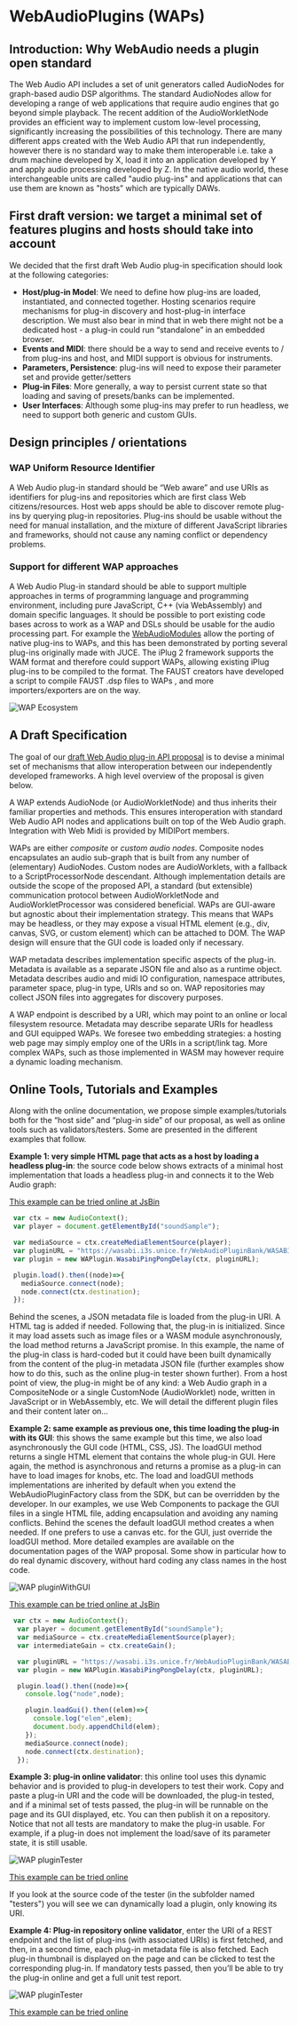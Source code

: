 # WebAudioPlugins (WAPs)
## Introduction: Why WebAudio needs a plugin open standard
The Web Audio API includes a set of unit generators called AudioNodes for graph-based audio DSP algorithms. The standard AudioNodes allow for developing a range of web applications that require audio engines that go beyond simple playback. The recent addition of the AudioWorkletNode provides an efficient way to implement custom low-level processing, significantly increasing the possibilities of this technology. There are many different apps created with the Web Audio API that run independently, however there is no standard way to make them interoperable i.e. take a drum machine developed by X, load it into an application developed by Y and apply audio processing developed by Z. In the native audio world, these interchangeable units are called "audio plug-ins" and applications that can use them are known as "hosts" which are typically DAWs.
## First draft version: we target a minimal set of features plugins and hosts should take into account
We decided that the first draft Web Audio plug-in specification should look at the following categories:

* **Host/plug-in Model**: We need to define how plug-ins are loaded, instantiated, and connected together. Hosting scenarios require mechanisms for plug-in discovery and host-plug-in interface description. We must also bear in mind that in web there might not be a dedicated host - a plug-in could run “standalone” in an embedded browser. 
* **Events and MIDI**: there should be a way to send and receive events to / from plug-ins and host, and MIDI support is obvious for instruments. 
* **Parameters, Persistence**: plug-ins will need to expose their parameter set and provide getter/setters
* **Plug-in Files**: More generally, a way to persist current state so that loading and saving of presets/banks can be implemented.
* **User Interfaces**: Although some plug-ins may prefer to run headless, we need to support both generic and custom GUIs.

## Design principles / orientations

### WAP Uniform Resource Identifier
A Web Audio plug-in standard should be “Web aware” and use URIs as identifiers for plug-ins and repositories which are first class Web citizens/resources. Host web apps should be able to discover remote plug-ins by querying plug-in repositories. Plug-ins should be usable without the need for manual installation, and the mixture of different JavaScript libraries and frameworks, should not cause any naming conflict or dependency problems.

### Support for different WAP approaches 
A Web Audio Plug-in standard should be able to support multiple approaches in terms of programming language and programming environment, including pure JavaScript, C++ (via WebAssembly) and domain specific languages. It should be possible to port existing code bases across to work as a WAP and DSLs should be usable for the audio processing part. For example the [WebAudioModules](http://webaudiomodules.org/) allow the porting of native plug-ins to WAPs, and this has been demonstrated by porting several plug-ins originally made with JUCE. The iPlug 2 framework supports the WAM format and therefore could support WAPs, allowing existing iPlug plug-ins to be compiled to the format. The FAUST creators have developed a script to compile FAUST .dsp files to WAPs , and more importers/exporters are on the way.

![WAP Ecosystem](/imgs/worldDominationPlan4.png)


## A Draft Specification
The goal of our [draft Web Audio plug-in API proposal](xxx) is to devise a minimal set of mechanisms that allow interoperation between our independently developed frameworks. A high level overview of the proposal is given below.

A WAP extends AudioNode (or AudioWorkletNode) and thus inherits their familiar properties and methods. This ensures interoperation with standard Web Audio API nodes and applications built on top of the Web Audio graph. Integration with Web Midi is provided by MIDIPort members.

WAPs are either *composite* or *custom audio nodes*. Composite nodes encapsulates an audio sub-graph that is built from any number of (elementary) AudioNodes. Custom nodes are AudioWorklets, with a fallback to a ScriptProcessorNode descendant. Although implementation details are outside the scope of the proposed API, a standard (but extensible) communication protocol between AudioWorkletNode and AudioWorkletProcessor was considered beneficial.
WAPs are GUI-aware but agnostic about their implementation strategy. This means that WAPs may be headless, or they may expose a visual HTML element (e.g., div, canvas, SVG, or custom element) which can be attached to DOM. The WAP design will ensure that the GUI code is loaded only if necessary.

WAP metadata describes implementation specific aspects of the plug-in. Metadata is available as a separate JSON file and also as a runtime object. Metadata describes audio and midi IO configuration, namespace attributes, parameter space, plug-in type, URIs and so on. WAP repositories may collect JSON files into aggregates for discovery purposes.

A WAP endpoint is described by a URI, which may point to an online or local filesystem resource. Metadata may describe separate URIs for headless and GUI equipped WAPs. We foresee two embedding strategies: a hosting web page may simply employ one of the URIs in a script/link tag. More complex WAPs, such as those implemented in WASM may however require a dynamic loading mechanism.

## Online Tools, Tutorials and Examples
Along with the online documentation, we propose simple examples/tutorials both for the “host side” and “plug-in side” of our proposal, as well as online tools such as validators/testers. Some are presented in the different examples that follow. 

**Example 1: very simple HTML page that acts as a host by loading a headless plug-in**: the source code below shows extracts of a minimal host implementation that loads a headless plug-in and connects it to the Web Audio graph:

[This example can be tried online at JsBin](https://jsbin.com/xevahu/edit?html,js,console,output)

```javascript
 var ctx = new AudioContext();
 var player = document.getElementById("soundSample");

 var mediaSource = ctx.createMediaElementSource(player);
 var pluginURL = "https://wasabi.i3s.unice.fr/WebAudioPluginBank/WASABI/PingPongDelay3";
 var plugin = new WAPlugin.WasabiPingPongDelay(ctx, pluginURL);

 plugin.load().then((node)=>{
   mediaSource.connect(node);
   node.connect(ctx.destination);
 });
```

Behind the scenes,  a JSON metadata file is loaded from the plug-in URI. A <script src="..."></script> HTML tag is added if needed. Following that, the plug-in is initialized. Since it may load assets such as image files or a WASM module asynchronously, the load method returns a JavaScript promise. In this example, the name of the plug-in class is hard-coded but it could have been built dynamically from the content of the plug-in metadata JSON file (further examples show how to do this, such as the online plug-in tester shown further). From a host point of view, the plug-in might be of any kind: a Web Audio graph in a CompositeNode or a single CustomNode (AudioWorklet) node, written in JavaScript or in WebAssembly, etc. We will detail the different plugin files and their content later on...

**Example 2: same example as previous one, this time loading the plug-in with its GUI**: this shows the same example but this time, we also load asynchronously the GUI code (HTML, CSS, JS). The loadGUI method returns a single HTML element that contains the whole plug-in GUI. Here again, the method is asynchronous and returns a promise as a plug-in can have to load images for knobs, etc.
The load and loadGUI methods implementations are inherited by default when you extend the WebAudioPluginFactory class from the SDK, but can be overridden by the developer. In our examples, we use Web Components to package the GUI files in a single HTML file, adding encapsulation and avoiding any naming conflicts. Behind the scenes the default loadGUI method creates a <link rel="import" href="main.html"> when needed. If one prefers to use a canvas etc. for the GUI, just override the loadGUI method.
More detailed examples are available on the documentation pages of the WAP proposal. Some show in particular how to do real dynamic discovery, without hard coding any class names in the host code. 


![WAP pluginWithGUI](/imgs/PluginWithGUI.png)

[This example can be tried online at JsBin](https://jsbin.com/fidevim/edit?html,js,console,output)


```javascript
 var ctx = new AudioContext();
  var player = document.getElementById("soundSample");
  var mediaSource = ctx.createMediaElementSource(player);
  var intermediateGain = ctx.createGain();

  var pluginURL = "https://wasabi.i3s.unice.fr/WebAudioPluginBank/WASABI/PingPongDelay3";
  var plugin = new WAPlugin.WasabiPingPongDelay(ctx, pluginURL);

  plugin.load().then((node)=>{
    console.log("node",node);

    plugin.loadGui().then((elem)=>{
      console.log("elem",elem);
      document.body.appendChild(elem);
    });
    mediaSource.connect(node);
    node.connect(ctx.destination);
  });
```
**Example 3: plug-in online validator**: this online tool uses this dynamic behavior and is provided to plug-in developers to test their work.  Copy and paste a plug-in URI and the code will be downloaded, the plug-in tested, and if a minimal set of tests passed, the plug-in will be runnable on the page and its GUI displayed, etc. You can then publish it on a repository. Notice that not all tests are mandatory to make the plug-in usable. For example, if a plug-in does not implement the load/save of its parameter state, it is still usable. 


![WAP pluginTester](/imgs/pluginTester.png)

[This example can be tried online](https://wasabi.i3s.unice.fr/WebAudioPluginBank/testers/test2.html)

If you look at the source code of the tester (in the subfolder named "testers") you will see we can dynamically load a plugin, only knowing its URI.

**Example 4: Plug-in repository online validator**, enter the URI of a REST endpoint and the list of plug-ins (with associated URIs) is first fetched, and then, in a second time, each plug-in metadata file is also fetched. Each plug-in thumbnail is displayed on the page and can be clicked to test the corresponding plug-in. If mandatory tests passed, then you’ll be able to try the plug-in online and get a full unit test report.

![WAP pluginTester](/imgs/RepoTester2.png)

[This example can be tried online](https://wasabi.i3s.unice.fr/WebAudioPluginBank/testers/explorandtest.html)




